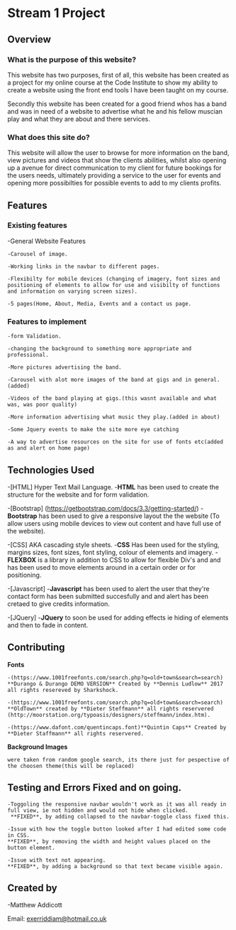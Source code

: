 # Stream 1 Project

## Overview

### What is the purpose of this website?

This website has two purposes, first of all, this website has been created as a project for my online course at the Code Institute to show my ability to create a website using the front end tools I have been taught on my course.

Secondly this website has been created for a good friend whos has a band and was in need of a website to advertise what he and his fellow muscian play and what they are about and there services.

### What does this site do?

This website will allow the user to browse for more information on the band, view pictures and videos that show the clients abilities, whilst also opening up a avenue for direct communication to my client for future bookings for the users needs, ultimately providing a service to the user for events and opening more possibilties for possible events to add to my clients profits.

## Features

### Existing features
-General Website Features


	-Carousel of image.

	-Working links in the navbar to different pages.

	-Flexibilty for mobile devices (changing of imagery, font sizes and positioning of elements to allow for use and visibilty of functions and information on varying screen sizes).

	-5 pages(Home, About, Media, Events and a contact us page.


### Features to implement

	-form Validation.

	-changing the background to something more appropriate and professional.

	-More pictures advertising the band.

	-Carousel with alot more images of the band at gigs and in general.(added)

	-Videos of the band playing at gigs.(this wasnt available and what was, was poor quality)

	-More information advertising what music they play.(added in about)

	-Some Jquery events to make the site more eye catching

	-A way to advertise resources on the site for use of fonts etc(added as and alert on home page)



## Technologies Used
-[HTML] Hyper Text Mail Language.
	-**HTML** has been used to create the structure for the website and for form validation.

-[Bootstrap] (https://getbootstrap.com/docs/3.3/getting-started/)
	-**Bootstrap** has been used to give a responsive layout the the website (To allow users using mobile devices to view out content and have full use of the website).

-[CSS] AKA cascading style sheets.
	-**CSS** Has been used for the styling, margins sizes, font sizes, font styling, colour of elements and imagery.
	-**FLEXBOX** is a library in addition to CSS to allow for flexible Div's and and has been used to move elements around in a certain order or for positioning.

-[Javascript]
	-**Javascript** has been used to alert the user that they're contact form has been submitted succesfully and and alert has been cretaed to give credits information.

-[JQuery]
	-**JQuery** to soon be used for adding effects ie hiding of elements and then to fade in content.
 

## Contributing

**Fonts** 

	-(https://www.1001freefonts.com/search.php?q=old+town&search=search) **Durango & Durango DEMO VERSION** Created by **Dennis Ludlow** 2017 all rights resereved by Sharkshock.

	-(https://www.1001freefonts.com/search.php?q=old+town&search=search) **OldTown** created by **Dieter Steffmann** all rights reservered (http://moorstation.org/typoasis/designers/steffmann/index.htm).

	-(https://www.dafont.com/quentincaps.font)**Quintin Caps** Created by **Dieter Staffmann** all rights reservered.

**Background Images**

	were taken from random google search, its there just for pespective of the choosen theme(this will be replaced)

## Testing and Errors Fixed and on going. 


	-Toggoling the responsive navbar wouldn't work as it was all ready in full view, ie not hidden and would not hide when clicked.
	 **FIXED**, by adding collapsed to the navbar-toggle class fixed this.

	-Issue with how the toggle button looked after I had edited some code in CSS.
	**FIXED**, by removing the width and height values placed on the button element.

	-Issue with text not appearing.
	**FIXED**, by adding a background so that text became visible again.


## Created by

 -Matthew Addicott

 Email: exerriddiam@hotmail.co.uk


